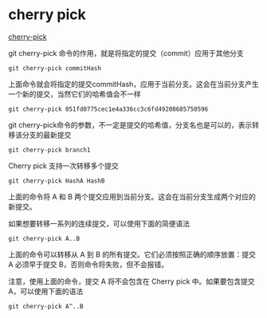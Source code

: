 # cherry pick

[cherry-pick](http://www.ruanyifeng.com/blog/2020/04/git-cherry-pick.html)

git cherry-pick 命令的作用，就是将指定的提交（commit）应用于其他分支

```shell
git cherry-pick commitHash
```

上面命令就会将指定的提交commitHash，应用于当前分支。这会在当前分支产生一个新的提交，当然它们的哈希值会不一样

```shell
git cherry-pick 051fd0775cec1e4a336cc3c6fd49208685750596
```

git cherry-pick命令的参数，不一定是提交的哈希值，分支名也是可以的，表示转移该分支的最新提交

```shell
git cherry-pick branch1
```

Cherry pick 支持一次转移多个提交

```shell
git cherry-pick HashA HashB
```

上面的命令将 A 和 B 两个提交应用到当前分支。这会在当前分支生成两个对应的新提交。

如果想要转移一系列的连续提交，可以使用下面的简便语法

```shell
git cherry-pick A..B
```

上面的命令可以转移从 A 到 B 的所有提交。它们必须按照正确的顺序放置：提交 A 必须早于提交 B，否则命令将失败，但不会报错。

注意，使用上面的命令，提交 A 将不会包含在 Cherry pick 中。如果要包含提交 A，可以使用下面的语法

```shell
git cherry-pick A^..B
```
